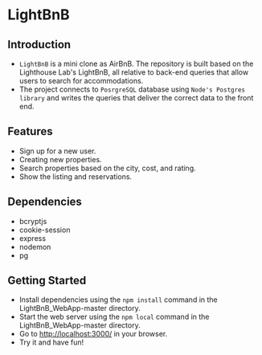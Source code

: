 # **LightBnB**

## **Introduction**
* `LightBnB` is a mini clone as AirBnB. The repository is built based on the Lighthouse Lab's LightBnB, all relative to back-end queries that allow users to search for accommodations. 
* The project connects to `PosrgreSQL` database using `Node's Postgres library` and writes the queries that deliver the correct data to the front end.

## **Features**
* Sign up for a new user.
* Creating new properties.
* Search properties based on the city, cost, and rating.
* Show the listing and reservations.

## **Dependencies**
* bcryptjs
* cookie-session
* express
* nodemon
* pg

## **Getting Started**
* Install dependencies using the  `npm install` command in the LightBnB_WebApp-master directory.
* Start the web server using the `npm local` command in the LightBnB_WebApp-master directory.
* Go to <http://localhost:3000/> in your browser.
* Try it and have fun!